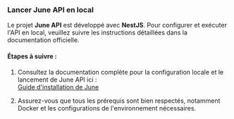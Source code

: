 ### Lancer June API en local

Le projet **June API** est développé avec **NestJS**. Pour configurer et exécuter l'API en local, veuillez suivre les instructions détaillées dans la documentation officielle.

#### Étapes à suivre :

1.  Consultez la documentation complète pour la configuration locale et le lancement de June API ici :  
    [Guide d'installation de June](https://github.com/hugolgc/june/blob/main/README.md)
    
2.  Assurez-vous que tous les prérequis sont bien respectés, notamment Docker et les configurations de l'environnement nécessaires.
